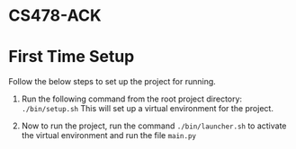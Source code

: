 # CS478-ACK

# First Time Setup
Follow the below steps to set up the project for running.

1. Run the following command from the root project directory: `./bin/setup.sh`
This will set up a virtual environment for the project.

2. Now to run the project, run the command `./bin/launcher.sh` to activate the virtual environment and run the file `main.py`
